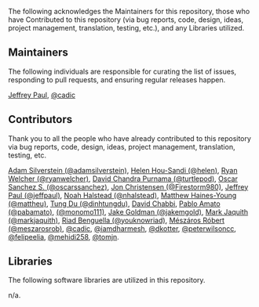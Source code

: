 The following acknowledges the Maintainers for this repository, those who have Contributed to this repository (via bug reports, code, design, ideas, project management, translation, testing, etc.), and any Libraries utilized.

## Maintainers

The following individuals are responsible for curating the list of issues, responding to pull requests, and ensuring regular releases happen.

[Jeffrey Paul](https://github.com/jeffpaul), [@cadic](https://github.com/cadic)

## Contributors

Thank you to all the people who have already contributed to this repository via bug reports, code, design, ideas, project management, translation, testing, etc.

[Adam Silverstein (@adamsilverstein)](https://github.com/adamsilverstein), [Helen Hou-Sandi (@helen)](https://github.com/helen), [Ryan Welcher (@ryanwelcher)](https://github.com/ryanwelcher), [David Chandra Purnama (@turtlepod)](https://github.com/turtlepod), [Oscar Sanchez S. (@oscarssanchez)](https://github.com/oscarssanchez), [Jon Christensen (@Firestorm980)](https://github.com/Firestorm980), [Jeffrey Paul (@jeffpaul)](https://github.com/jeffpaul), [Noah Halstead (@nhalstead)](https://github.com/nhalstead), [Matthew Haines-Young (@mattheu)](https://github.com/mattheu), [Tung Du (@dinhtungdu)](https://github.com/dinhtungdu), [David Chabbi](https://www.linkedin.com/in/david-chabbi-985719b4/), [Pablo Amato (@pabamato)](https://github.com/pabamato), [(@monomo111)](https://github.com/monomo111), [Jake Goldman (@jakemgold)](https://github.com/jakemgold), [Mark Jaquith (@markjaquith)](https://github.com/markjaquith), [Riad Benguella (@youknowriad)](https://github.com/youknowriad), [Mészáros Róbert (@meszarosrob)](https://github.com/meszarosrob), [@cadic](https://github.com/cadic), [@iamdharmesh](https://github.com/iamdharmesh), [@dkotter](https://github.com/dkotter), [@peterwilsoncc](https://github.com/peterwilsoncc), [@felipeelia](https://github.com/felipeelia), [@mehidi258](https://github.com/mehidi258), [@tomjn](https://github.com/tomjn).

## Libraries

The following software libraries are utilized in this repository.

n/a.
